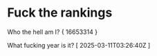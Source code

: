 # Fuck the rankings

Who the hell am I?
{ 16653314 }

What fucking year is it?
[ 2025-03-11T03:26:40Z ]
